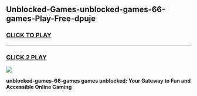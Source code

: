 
## Unblocked-Games-unblocked-games-66-games-Play-Free-dpuje
<h3>
<a href="https://premium76.site?title=unblocked-games-66-games&ref=23A">CLICK TO PLAY</a></h3>
<hr>

<h3>
<a href="https://premium76.site?title=unblocked-games-66-games&ref=23A">CLICK 2 PLAY</a>
  
</h3>

<a href="https://premium76.site?title=unblocked-games-66-games&ref=23A"><img src="https://clearcache.store/games.png"></a>


**unblocked-games-66-games games unblocked: Your Gateway to Fun and Accessible Online Gaming**
